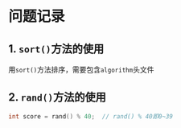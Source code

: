 # 问题记录

## 1. `sort()`方法的使用

用`sort()`方法排序，需要包含`algorithm`头文件



## 2. `rand()`方法的使用

```C++
int score = rand() % 40;  // rand() % 40即0~39
```

